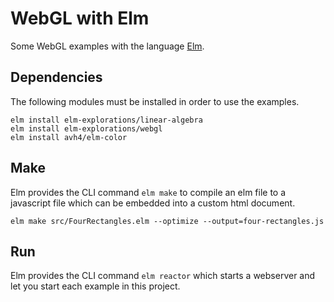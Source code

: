 # WebGL with Elm
Some WebGL examples with the language [Elm](https://elm-lang.org/).

## Dependencies
The following modules must be installed in order to use the examples.
```
elm install elm-explorations/linear-algebra
elm install elm-explorations/webgl
elm install avh4/elm-color
```

## Make
Elm provides the CLI command `elm make` to compile an elm file to a javascript file which can be embedded into a
 custom html document.
```
elm make src/FourRectangles.elm --optimize --output=four-rectangles.js
```

## Run
Elm provides the CLI command `elm reactor` which starts a webserver and let you start each example in this project.
